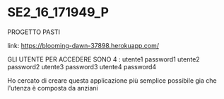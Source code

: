 # SE2_16_171949_P

PROGETTO PASTI

link: https://blooming-dawn-37898.herokuapp.com/

GLI UTENTE PER ACCEDERE SONO 4 :
utente1 password1
utente2 password2
utente3 password3
utente4 password4


Ho cercato di creare questa applicazione più semplice possibile gia che l'utenza 
è composta da anziani